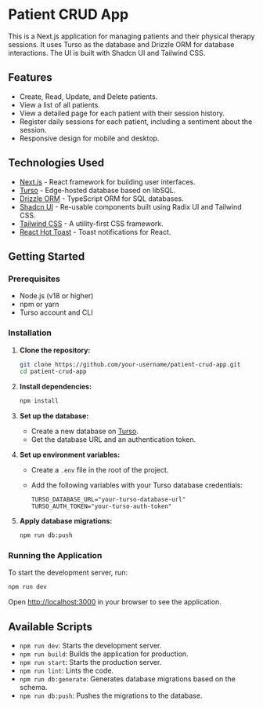 # Patient CRUD App

This is a Next.js application for managing patients and their physical therapy sessions. It uses Turso as the database and Drizzle ORM for database interactions. The UI is built with Shadcn UI and Tailwind CSS.

## Features

- Create, Read, Update, and Delete patients.
- View a list of all patients.
- View a detailed page for each patient with their session history.
- Register daily sessions for each patient, including a sentiment about the session.
- Responsive design for mobile and desktop.

## Technologies Used

- [Next.js](https://nextjs.org/) - React framework for building user interfaces.
- [Turso](https://turso.tech/) - Edge-hosted database based on libSQL.
- [Drizzle ORM](https://orm.drizzle.team/) - TypeScript ORM for SQL databases.
- [Shadcn UI](https://ui.shadcn.com/) - Re-usable components built using Radix UI and Tailwind CSS.
- [Tailwind CSS](https://tailwindcss.com/) - A utility-first CSS framework.
- [React Hot Toast](https://react-hot-toast.com/) - Toast notifications for React.

## Getting Started

### Prerequisites

- Node.js (v18 or higher)
- npm or yarn
- Turso account and CLI

### Installation

1. **Clone the repository:**

   ```bash
   git clone https://github.com/your-username/patient-crud-app.git
   cd patient-crud-app
   ```

2. **Install dependencies:**

   ```bash
   npm install
   ```

3. **Set up the database:**

   - Create a new database on [Turso](https://turso.tech/).
   - Get the database URL and an authentication token.

4. **Set up environment variables:**

   - Create a `.env` file in the root of the project.
   - Add the following variables with your Turso database credentials:

     ```
     TURSO_DATABASE_URL="your-turso-database-url"
     TURSO_AUTH_TOKEN="your-turso-auth-token"
     ```

5. **Apply database migrations:**

   ```bash
   npm run db:push
   ```

### Running the Application

To start the development server, run:

```bash
npm run dev
```

Open [http://localhost:3000](http://localhost:3000) in your browser to see the application.

## Available Scripts

- `npm run dev`: Starts the development server.
- `npm run build`: Builds the application for production.
- `npm run start`: Starts the production server.
- `npm run lint`: Lints the code.
- `npm run db:generate`: Generates database migrations based on the schema.
- `npm run db:push`: Pushes the migrations to the database.
